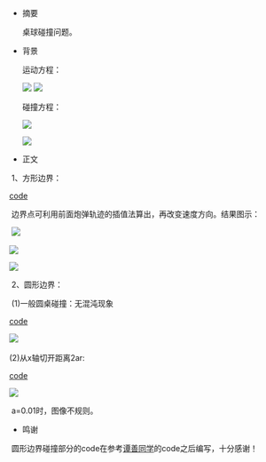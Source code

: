 * 摘要

  桌球碰撞问题。

* 背景

  运动方程：

  ![](https://www.evernote.com/shard/s140/sh/0724815b-79a9-4357-9e85-416c33cb1b69/e2b0667446e6f7d74181969ed0c7c357/res/86cd3af3-933d-4ca8-8499-b307bded2fbf/__SVG__05cf5f3318d182354b2b674079f89d7b)
  ![](https://www.evernote.com/shard/s140/sh/0724815b-79a9-4357-9e85-416c33cb1b69/e2b0667446e6f7d74181969ed0c7c357/res/d5fb88d5-f610-44d0-a4ef-b42b414a2227/__SVG__d9fad9f1f89eb879eed07b9b99b89d01)
  
  碰撞方程：

  ![](https://www.evernote.com/shard/s140/sh/0724815b-79a9-4357-9e85-416c33cb1b69/e2b0667446e6f7d74181969ed0c7c357/res/41bbcf17-c3df-4c0f-8780-b42c4229dc37/__SVG__2809492f3c39c596ab27ef6dbae43a40)

  ![](https://www.evernote.com/shard/s140/sh/0724815b-79a9-4357-9e85-416c33cb1b69/e2b0667446e6f7d74181969ed0c7c357/res/75caadd4-3f2c-4547-b66b-7cf243f29c98/__SVG__96f44ecab9d5b8fd81c234806f033b51)

* 正文

  1、方形边界：
  
  [code](https://github.com/TooLate008/compuational_physics_N2013301890048/blob/master/code_0901.py)
  
  边界点可利用前面炮弹轨迹的插值法算出，再改变速度方向。结果图示：
  
  ![](http://ww3.sinaimg.cn/large/4da31865gw1f9yuobruuzj20b407jgnr.jpg)
  
  ![](http://ww2.sinaimg.cn/large/4da31865gw1f9yuorfkqlj20b407jadu.jpg)
  
  ![](http://ww3.sinaimg.cn/large/4da31865gw1f9yup1zxobj20b407jjuy.jpg)
  
  2、圆形边界：
  
  
  (1)一般圆桌碰撞：无混沌现象
  
  [code](https://github.com/TooLate008/compuational_physics_N2013301890048/blob/master/code_0902.py)
  
  ![](http://ww3.sinaimg.cn/large/4da31865gw1f9yutmb6gaj209k09dwh6.jpg)
  
 
  (2)从x轴切开距离2ar:
  
  [code](https://github.com/TooLate008/compuational_physics_N2013301890048/blob/master/code_0903.py)
  
  ![](http://ww4.sinaimg.cn/large/4da31865gw1f9yvqcns3vj209k09dgne.jpg)
  
  a=0.01时，图像不规则。
 

* 鸣谢

  圆形边界碰撞部分的code在参考[谭善同学](https://github.com/TanMingjun/compuational_physics_N2014301020106/blob/master/shujubao/Ex_9/%E7%90%83%E5%BD%A2%E6%A1%8C%E9%9D%A2.py)的code之后编写，十分感谢！
